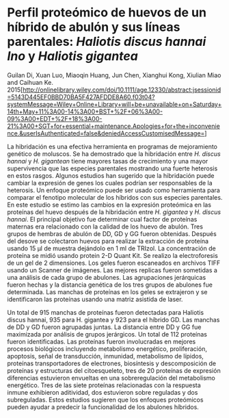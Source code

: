 # Perfil proteómico de huevos de un híbrido de abulón y sus líneas parentales: *Haliotis discus hannai Ino* y *Haliotis gigantea*

Guilan Di, Xuan Luo, Miaoqin Huang, Jun Chen, Xianghui Kong, Xiulian Miao and Caihuan Ke. 2015[http://onlinelibrary.wiley.com/doi/10.1111/age.12330/abstract;jsessionid=5143D445EF0BBD70BA5F427AFDDE8A60.f03t04?systemMessage=Wiley+Online+Library+will+be+unavailable+on+Saturday+14th+May+11%3A00-14%3A00+BST+%2F+06%3A00-09%3A00+EDT+%2F+18%3A00-21%3A00+SGT+for+essential+maintenance.Apologies+for+the+inconvenience.&userIsAuthenticated=false&deniedAccessCustomisedMessage=]



La hibridación es una efectiva herramienta en programas de mejoramiento genético de moluscos. Se ha demostrado que la hibridación entre *H. discus hannai* y *H. gigantean* tiene mayores tasas de crecimiento  y una mayor supervivencia que las especies parentales mostrando una fuerte heterosis en estos rasgos. Algunos estudios han sugerido que la hibridación puede cambiar la expresión de genes los cuales podrían ser responsables de la heterosis. Un enfoque proteómico puede ser usado como herramienta para comparar el fenotipo molecular de los híbridos con sus especies parentales. En este estudio se estimo las cambios en la expresión proteómica en las proteínas del huevo después de la hibridación entre *H. gigantea* y *H. discus hannai*. El principal objetivo fue determinar cual factor de proteínas maternas era relacionado con la calidad de los huevo de abulón. 
Tres grupos de hembras de abulón de DD, GD y GG fueron obtenidas. Después del desove se colectaron huevos para realizar la extracción de proteína usando 15 µl de muestra dejándolo en 1 ml de TRIzol. La concentración de proteína se midió usando protein 2-D Quant Kit.  Se realizo la electroforesis de un gel de 2 dimensiones. Los geles fueron escaneados en archivos TIFF usando un Scanner de imágenes. Las mejores replicas fueron sometidas a una análisis de cada grupo de abulones. Las agrupaciones jerárquicas fueron hechas y la distancia genética de los tres grupos de abulones fue determinada. Las manchas de proteínas en los geles se extrajeron y se identificaron las proteínas usando una matriz asistida de laser. 

Un total de 915 manchas de proteínas fueron detectadas para Haliotis discus hannai, 935 para H. gigantea y 923 para el híbrido GD. Las manchas de DD y GD fueron agrupadas juntas.  La distancia entre DD y GG fue maximizada por análisis de grupos jerárgicos.  Un total de 112 proteínas fueron identificadas. Las proteínas fueron involucradas en mejores procesos biológicos incluyendo metabolismo energético, proliferación, apoptosis, señal de transducción, inmunidad, metabolismo de lípidos, proteínas transportadores de electrones, biosíntesis y descomposición de proteínas y estructuras del citoesqueleto, tres de 20 proteínas de expresión diferencias estuvieron envueltas en una sobreregulación del metabolismo energético. Tres de las siete proteínas relacionadas con la respuesta inmune exhibieron aditividad, dos estuvieron sobre reguladas y dos subreguladas. Estos estudios sugieren que los enfoques proteómicos pueden ayudar a predecir la funcionalidad de los abulones híbridos. 

